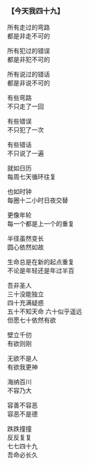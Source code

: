 ### 【今天我四十九】

所有走过的弯路  
都是非走不可的

所有犯过的错误  
都是非犯不可的

所有说过的错话  
都是非说不可的 

有些弯路  
不只走了一回

有些错误  
不只犯了一次

有些错话  
不只说了一遍

就如日历  
每周七天循环往复

也如时钟  
每圈十二小时日夜交替

更像年轮  
每一个都是上一个的重复

半径虽然变长  
圆心依然如故

生命总是在新的起点重复  
不论是年轻还是年过半百

吾非圣人  
三十没能独立  
四十充满疑惑  
五十不知天命
六十似乎遥远  
但愿七十依然有欲

壁立千仞  
有欲则刚

无欲不是人  
有欲我更神

海纳百川  
不容乃大

容善不容恶  
容恶不是德

跌跌撞撞  
反反复复  
七七四十九  
吾命必长久
